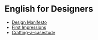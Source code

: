 # English for Designers

- [Design Manifesto](01-design-manifesto)
- [First Impressions](02-first-impressions)
- [Crafting–a–casestudy](03-case-studies/Crafting–a–casestudy.md)
